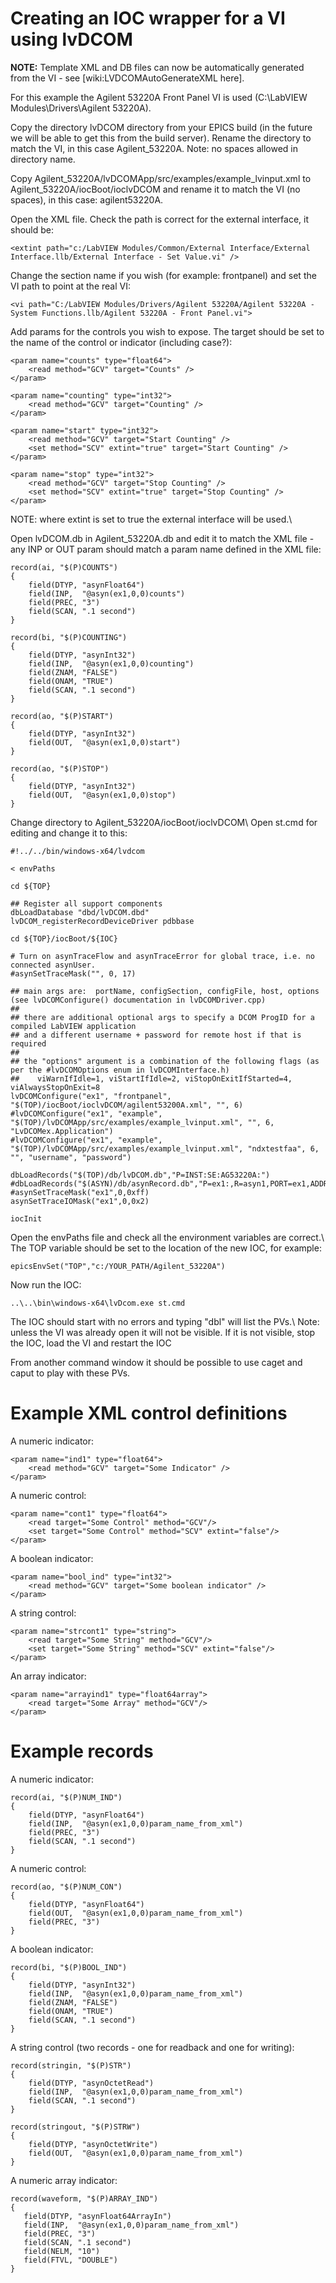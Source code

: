 # Creating an IOC wrapper for a VI using lvDCOM

**NOTE:** Template XML and DB files can now be automatically generated from the VI - see [wiki:LVDCOMAutoGenerateXML here].

For this example the Agilent 53220A Front Panel VI is used (C:\LabVIEW Modules\Drivers\Agilent 53220A).

Copy the directory lvDCOM directory from your EPICS build (in the future we will be able to get this from the build server).
Rename the directory to match the VI, in this case Agilent_53220A. Note: no spaces allowed in directory name.

Copy Agilent_53220A/lvDCOMApp/src/examples/example_lvinput.xml to Agilent_53220A/iocBoot/ioclvDCOM and rename it to match the VI (no spaces), in this case: agilent53220A.

Open the XML file.
Check the path is correct for the external interface, it should be:

```
<extint path="c:/LabVIEW Modules/Common/External Interface/External Interface.llb/External Interface - Set Value.vi" />
```

Change the section name if you wish (for example: frontpanel) and set the VI path to point at the real VI:

```    
<vi path="C:/LabVIEW Modules/Drivers/Agilent 53220A/Agilent 53220A - System Functions.llb/Agilent 53220A - Front Panel.vi"> 
```

Add params for the controls you wish to expose. The target should be set to the name of the control or indicator (including case?):

```    
<param name="counts" type="float64"> 
    <read method="GCV" target="Counts" />  
</param>
	
<param name="counting" type="int32"> 
    <read method="GCV" target="Counting" />
</param>

<param name="start" type="int32"> 
    <read method="GCV" target="Start Counting" />  
    <set method="SCV" extint="true" target="Start Counting" /> 
</param>
      
<param name="stop" type="int32"> 
    <read method="GCV" target="Stop Counting" />  
    <set method="SCV" extint="true" target="Stop Counting" /> 
</param>
```
   
NOTE: where extint is set to true the external interface will be used.\\
        
Open lvDCOM.db in Agilent_53220A.db and edit it to match the XML file - any INP or OUT param should match a param name defined in the XML file:

```
record(ai, "$(P)COUNTS")
{
    field(DTYP, "asynFloat64")
    field(INP,  "@asyn(ex1,0,0)counts")
    field(PREC, "3")
    field(SCAN, ".1 second")
}

record(bi, "$(P)COUNTING")
{
    field(DTYP, "asynInt32")
    field(INP,  "@asyn(ex1,0,0)counting")
    field(ZNAM, "FALSE")
    field(ONAM, "TRUE")
    field(SCAN, ".1 second")
}

record(ao, "$(P)START")
{
    field(DTYP, "asynInt32")
    field(OUT,  "@asyn(ex1,0,0)start")
}

record(ao, "$(P)STOP")
{
    field(DTYP, "asynInt32")
    field(OUT,  "@asyn(ex1,0,0)stop")
}
```

Change directory to Agilent_53220A/iocBoot/ioclvDCOM\\
Open st.cmd for editing and change it to this:

```
#!../../bin/windows-x64/lvdcom

< envPaths

cd ${TOP}

## Register all support components
dbLoadDatabase "dbd/lvDCOM.dbd"
lvDCOM_registerRecordDeviceDriver pdbbase

cd ${TOP}/iocBoot/${IOC}

# Turn on asynTraceFlow and asynTraceError for global trace, i.e. no connected asynUser.
#asynSetTraceMask("", 0, 17)

## main args are:  portName, configSection, configFile, host, options (see lvDCOMConfigure() documentation in lvDCOMDriver.cpp)
##
## there are additional optional args to specify a DCOM ProgID for a compiled LabVIEW application 
## and a different username + password for remote host if that is required 
##
## the "options" argument is a combination of the following flags (as per the #lvDCOMOptions enum in lvDCOMInterface.h)
##    viWarnIfIdle=1, viStartIfIdle=2, viStopOnExitIfStarted=4, viAlwaysStopOnExit=8
lvDCOMConfigure("ex1", "frontpanel", "$(TOP)/iocBoot/ioclvDCOM/agilent53200A.xml", "", 6)
#lvDCOMConfigure("ex1", "example", "$(TOP)/lvDCOMApp/src/examples/example_lvinput.xml", "", 6, "LvDCOMex.Application")
#lvDCOMConfigure("ex1", "example", "$(TOP)/lvDCOMApp/src/examples/example_lvinput.xml", "ndxtestfaa", 6, "", "username", "password")

dbLoadRecords("$(TOP)/db/lvDCOM.db","P=INST:SE:AG53220A:")
#dbLoadRecords("$(ASYN)/db/asynRecord.db","P=ex1:,R=asyn1,PORT=ex1,ADDR=0,OMAX=80,IMAX=80")
#asynSetTraceMask("ex1",0,0xff)
asynSetTraceIOMask("ex1",0,0x2)

iocInit
```
    
Open the envPaths file and check all the environment variables are correct.\\ 
The TOP variable should be set to the location of the new IOC, for example: 

```
epicsEnvSet("TOP","c:/YOUR_PATH/Agilent_53220A")
```

Now run the IOC:

```
..\..\bin\windows-x64\lvDcom.exe st.cmd
```

The IOC should start with no errors and typing "dbl" will list the PVs.\\
Note: unless the VI was already open it will not be visible. If it is not visible, stop the IOC, load the VI and restart the IOC

From another command window it should be possible to use caget and caput to play with these PVs.

# Example XML control definitions

A numeric indicator:

```
<param name="ind1" type="float64"> 
    <read method="GCV" target="Some Indicator" />  
</param>
```
            
A numeric control:

```
<param name="cont1" type="float64">
    <read target="Some Control" method="GCV"/>
    <set target="Some Control" method="SCV" extint="false"/>
</param>
```

A boolean indicator:

```
<param name="bool_ind" type="int32"> 
    <read method="GCV" target="Some boolean indicator" />
</param>
```
          
A string control:

```
<param name="strcont1" type="string">
    <read target="Some String" method="GCV"/>
    <set target="Some String" method="SCV" extint="false"/>
</param>
```

An array indicator:

```     
<param name="arrayind1" type="float64array">
    <read target="Some Array" method="GCV"/>
</param>
```

# Example records

A numeric indicator:
```
record(ai, "$(P)NUM_IND")
{
    field(DTYP, "asynFloat64")
    field(INP,  "@asyn(ex1,0,0)param_name_from_xml")
    field(PREC, "3")
    field(SCAN, ".1 second")
}
```

A numeric control:

```
record(ao, "$(P)NUM_CON")
{
    field(DTYP, "asynFloat64")
    field(OUT,  "@asyn(ex1,0,0)param_name_from_xml")
    field(PREC, "3")
}
```
    
A boolean indicator:

```
record(bi, "$(P)BOOL_IND")
{
    field(DTYP, "asynInt32")
    field(INP,  "@asyn(ex1,0,0)param_name_from_xml")
    field(ZNAM, "FALSE")
    field(ONAM, "TRUE")
    field(SCAN, ".1 second")
}
```
        
A string control (two records - one for readback and one for writing):

```
record(stringin, "$(P)STR")
{
    field(DTYP, "asynOctetRead")
    field(INP,  "@asyn(ex1,0,0)param_name_from_xml")
    field(SCAN, ".1 second")
}

record(stringout, "$(P)STRW")
{
    field(DTYP, "asynOctetWrite")
    field(OUT,  "@asyn(ex1,0,0)param_name_from_xml")
}
```

A numeric array indicator:

```
record(waveform, "$(P)ARRAY_IND")
{
   field(DTYP, "asynFloat64ArrayIn")
   field(INP,  "@asyn(ex1,0,0)param_name_from_xml")
   field(PREC, "3")
   field(SCAN, ".1 second")
   field(NELM, "10")
   field(FTVL, "DOUBLE")
}
```